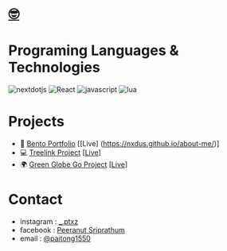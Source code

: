 <h1><a href="https://nxdus.github.io/link-tree-project/" target="_blank" title="hi, i'm Paitong">🤓</a></h1>

# Programing Languages & Technologies
![nextdotjs](https://img.shields.io/badge/nextjs-000000?style=for-the-badge&logo=nextdotjs&logoColor=white)
![React](https://img.shields.io/badge/reactjs-61DAFB?style=for-the-badge&logo=react&logoColor=black) 
![javascript](https://img.shields.io/badge/javascript-F7DF1E?style=for-the-badge&logo=javascript&logoColor=black)
![lua](https://img.shields.io/badge/lua-2C2D72?style=for-the-badge&logo=lua&logoColor=white)

# Projects
- 🍱 [Bento Portfolio](https://github.com/Nxdus/about-me) \[[Live] (https://nxdus.github.io/about-me/)\]
- 💻 [Treelink Project](https://github.com/Nxdus/link-tree-project) \[[Live](https://nxdus.github.io/link-tree-project/)\]
- 🌍 [Green Globe Go Project](https://github.com/Nxdus/GreenGlobeGo) \[[Live](https://green-globe-go.vercel.app/)\]

# Contact
- instagram : [_.ptxz](https://www.instagram.com/_.ptxz/)
- facebook : [Peeranut Sriprathum](https://fb.me/peeranutSriprathumZ/)
- email : [@paitong1550](mailto:paitong1550@gmail.com)
